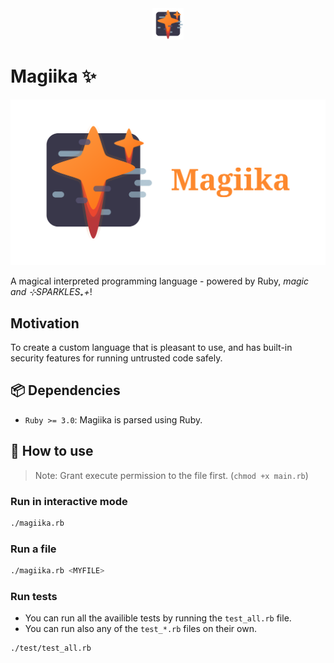 <div align="center">
 <img width="50" src="./resources/magiika_icon.svg">
</div>

# Magiika ✨

<div align="center">
 <img src="./resources/magiika_banner.svg">
</div>

A magical interpreted programming language - powered by 
Ruby, *magic and ⊹SPARKLES₊+*!

## Motivation

To create a custom language that is pleasant to use, and has
built-in security features for running untrusted code 
safely.

## 📦 Dependencies

- `Ruby >= 3.0`: Magiika is parsed using Ruby.

## 🚀 How to use

> Note: Grant execute permission to the file first.
> (`chmod +x main.rb`)

### Run in interactive mode

```bash
./magiika.rb
```

### Run a file

```bash
./magiika.rb <MYFILE>
```

### Run tests

- You can run all the availible tests by running the `test_all.rb` file.
- You can run also any of the `test_*.rb` files on their own.

```bash
./test/test_all.rb
```
